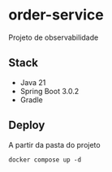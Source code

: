 # order-service
Projeto de observabilidade 

## Stack 

* Java 21 
* Spring Boot 3.0.2
* Gradle 

## Deploy 

A partir da pasta do projeto

```
docker compose up -d
```